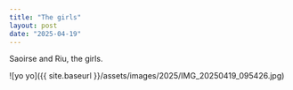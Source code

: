 ```yaml
---
title: "The girls"
layout: post
date: "2025-04-19"
---
```


Saoirse and Riu, the girls.

![yo yo]({{ site.baseurl }}/assets/images/2025/IMG_20250419_095426.jpg)
